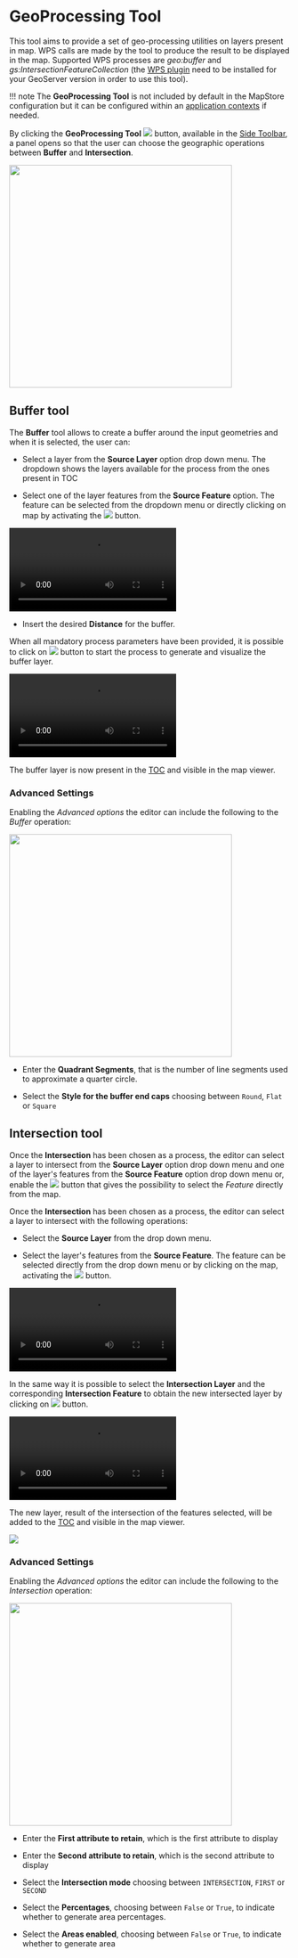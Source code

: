 # GeoProcessing Tool

This tool aims to provide a set of geo-processing utilities on layers present in map. WPS calls are made by the tool to produce the result to be displayed in the map. Supported WPS processes are _geo:buffer_ and _gs:IntersectionFeatureCollection_ (the [WPS plugin](https://docs.geoserver.org/latest/en/user/services/wps/install.html) need to be installed for your GeoServer version in order to use this tool).

!!! note
    The **GeoProcessing Tool** is not included by default in the MapStore configuration but it can be configured within an [application contexts](application-context.md#configure-plugins) if needed.

By clicking the **GeoProcessing Tool** <img src="../img/button/geoprocessing-button.jpg" class="ms-docbutton"/> button, available in the [Side Toolbar](mapstore-toolbars.md#side-toolbar), a panel opens so that the user can choose the geographic operations between **Buffer** and **Intersection**.

<img src="../img/geoprocessing-tool/geoprocessing-panel.jpg" class="ms-docimage" width="400px"/>

## Buffer tool

The **Buffer** tool allows to create a buffer around the input geometries and when it is selected, the user can:

* Select a layer from the **Source Layer** option drop down menu. The dropdown shows the layers available for the process from the ones present in TOC

* Select one of the layer features from the **Source Feature** option. The feature can be selected from the dropdown menu or directly clicking on map by activating the <img src="../img/button/add_marker_button.jpg" class="ms-docbutton"/> button.

<video class="ms-docimage" controls><source src="../img/geoprocessing-tool/select-buffer-feature.mp4"/></video>

* Insert the desired **Distance** for the buffer.

When all mandatory process parameters have been provided, it is possible to click on  <img src="../img/button/run_button.jpg" class="ms-docbutton"/> button to start the process to generate and visualize the buffer layer.

<video class="ms-docimage" controls><source src="../img/geoprocessing-tool/run_buffer-layer.mp4"/></video>

The buffer layer is now present in the [TOC](toc.md) and visible in the map viewer.

### Advanced Settings

Enabling the *Advanced options* the editor can include the following to the *Buffer* operation:

<img src="../img/geoprocessing-tool/buffer-advanced-options.jpg" class="ms-docimage" width="400px" />

* Enter the **Quadrant Segments**, that is the number of line segments used to approximate a quarter circle.

* Select the **Style for the buffer end caps** choosing between `Round`, `Flat` or `Square`

## Intersection tool

Once the **Intersection** has been chosen as a process, the editor can select a layer to intersect from the **Source Layer** option drop down menu and one of the layer's features from the **Source Feature** option drop down menu or, enable the <img src="../img/button/add_marker_button.jpg" class="ms-docbutton"/> button that gives the possibility to select the *Feature* directly from the map.

Once the **Intersection** has been chosen as a process, the editor can select a layer to intersect with the following operations:

* Select the **Source Layer** from the drop down menu.

* Select the layer's features from the **Source Feature**. The feature can be selected directly from the drop down menu or by clicking on the map, activating the <img src="../img/button/add_marker_button.jpg" class="ms-docbutton"/> button.

<video class="ms-docimage" controls><source src="../img/geoprocessing-tool/select-feature.mp4"/></video>

In the same way it is possible to select the **Intersection Layer** and the corresponding **Intersection Feature** to obtain the new intersected layer by clicking on <img src="../img/button/run_button.jpg" class="ms-docbutton"/> button.

<video class="ms-docimage" controls><source src="../img/geoprocessing-tool/run_intersection-layer.mp4"/></video>

The new layer, result of the intersection of the features selected, will be added to the [TOC](toc.md) and visible in the map viewer.

<img src="../img/geoprocessing-tool/intersection-layer.jpg" class="ms-docimage" />

### Advanced Settings

Enabling the *Advanced options* the editor can include the following to the *Intersection* operation:

<img src="../img/geoprocessing-tool/intersection-advanced-options.jpg" class="ms-docimage" width="400px"/>

* Enter the **First attribute to retain**, which is the first attribute to display

* Enter the **Second attribute to retain**, which is the second attribute to display

* Select the **Intersection mode** choosing between `INTERSECTION`, `FIRST` or `SECOND`

* Select the **Percentages**, choosing between `False` or `True`, to indicate whether to generate area percentages.

* Select the **Areas enabled**, choosing between `False` or `True`, to indicate whether to generate area
